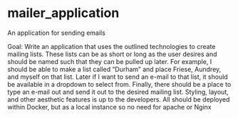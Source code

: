# mailer_application
An application for sending emails


Goal:
	Write an application that uses the outlined technologies to create mailing lists. These lists can be as short or long as the user desires and should be named such that they can be pulled up later. 
For example, I should be able to make a list called “Durham” and place Friese, Aundrey, and myself on that list. Later if I want to send an e-mail to that list, it should be available in a dropdown to select from. 
Finally, there should be a place to type an e-mail out and send it out to the desired mailing list.
Styling, layout, and other aesthetic features is up to the developers. All should be deployed within Docker, but as a local instance so no need for apache or Nginx
